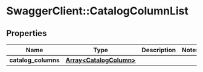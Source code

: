 # SwaggerClient::CatalogColumnList

## Properties
Name | Type | Description | Notes
------------ | ------------- | ------------- | -------------
**catalog_columns** | [**Array&lt;CatalogColumn&gt;**](CatalogColumn.md) |  | 


